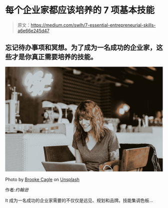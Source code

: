 # 每个企业家都应该培养的 7 项基本技能

> 原文：<https://medium.com/swlh/7-essential-entrepreneurial-skills-a6e66e245d47>

## 忘记待办事项和冥想。为了成为一名成功的企业家，这些才是你真正需要培养的技能。

![](img/b73741d2b51cd31e0958203caf3b6f69.png)

Photo by [Brooke Cagle](https://unsplash.com/@brookecagle?utm_source=medium&utm_medium=referral) on [Unsplash](https://unsplash.com?utm_source=medium&utm_medium=referral)

作者:*约翰逊*

It 成为一名成功的企业家需要的不仅仅是远见、规划和品牌。技能集调色板…